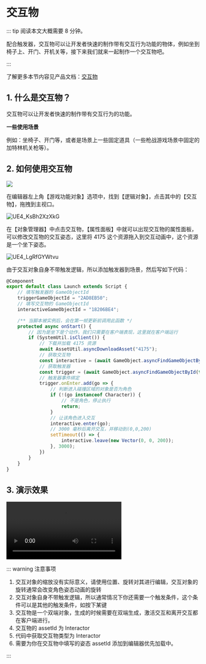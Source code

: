 # 交互物

::: tip 阅读本文大概需要 8 分钟。

配合触发器，交互物可以让开发者快速的制作带有交互行为功能的物体，例如坐到椅子上、开门、开机关等，接下来我们就来一起制作一个交互物吧。

:::

了解更多本节内容见产品文档：[交互物](https://docs.ark.online/GameplayObjects/Interactors.html)

## 1. 什么是交互物？

交互物可以让开发者快速的制作带有交互行为的功能。

**一些使用场景**

例如：坐椅子、开门等，或者是场景上一些固定道具（一些枪战游戏场景中固定的加特林机关枪等）。

## 2. 如何使用交互物

![](https://arkimg.ark.online/1681133087136_709.webp)

在编辑器左上角【游戏功能对象】选项中，找到【逻辑对象】，点击其中的【交互物】，拖拽到主视口。

![UE4_KsBh2XzXkG](https://arkimg.ark.online/UE4_KsBh2XzXkG.webp)

在【对象管理器】中点击交互物，【属性面板】中就可以出现交互物的属性面板，可以修改交互物的交互姿态，这里将 4175 这个资源拖入到交互动画中，这个资源是一个坐下姿态。

![UE4_LgRfGYWtvu](https://arkimg.ark.online/UE4_LgRfGYWtvu.webp)

由于交互对象自身不带触发逻辑，所以添加触发器到场景，然后写如下代码：

```typescript
@Component
export default class Launch extends Script {
    // 填写触发器的 GameObjectId
    triggerGameObjectId = "2AD8EB50";
    // 填写交互物的 GameObjectId
    interactiveGameObjectId = "18206BE4";

    /** 当脚本被实例后，会在第一帧更新前调用此函数 */
    protected async onStart() {
        // 因为是坐下是个动作，我们只需要在客户端表现，这里就在客户端运行
        if (SystemUtil.isClient()) {
            // 下载并加载 4175 资源
            await AssetUtil.asyncDownloadAsset("4175");
            // 获取交互物
            const interactive = (await GameObject.asyncFindGameObjectById(this.interactiveGameObjectId)) as Interactor;
            // 获取触发器
            const trigger = (await GameObject.asyncFindGameObjectById(this.triggerGameObjectId)) as Trigger;
            // 触发器事件绑定
            trigger.onEnter.add(go => {
                // 判断进入碰撞区域的对象是否为角色
                if (!(go instanceof Character)) {
                    // 不是角色，停止执行
                    return;
                }
                // 让该角色进入交互
                interactive.enter(go);
                // 3000 毫秒后离开交互，并移动到(0,0,200)
                setTimeout(() => {
                    interactive.leave(new Vector(0, 0, 200));
                }, 3000);
            })
        }
    }
}
```

## 3. 演示效果

<video controls src="https://arkimg.ark.online/1690524870156.mp4"></video>

::: warning 注意事项

1. 交互对象的缩放没有实际意义，请使用位置、旋转对其进行编辑，交互对象的旋转通常会改变角色姿态动画的旋转
2. 交互对象自身不带触发逻辑，所以通常情况下你还需要一个触发条件，这个条件可以是其他的触发条件，如按下某键
3. 交互物是一个双端对象，生成的时候需要在双端生成，激活交互和离开交互都在客户端进行。
4. 交互物的 assetId 为 Interactor
5. 代码中获取交互物类型为 Interactor
6. 需要为你在交互物中填写的姿态 assetId 添加到编辑器优先加载中。

:::